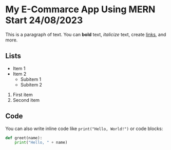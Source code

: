 # My E-Commarce App Using MERN Start 24/08/2023

This is a paragraph of text. You can **bold** text, *italicize* text, create [links](https://www.example.com), and more.

## Lists

- Item 1
- Item 2
  - Subitem 1
  - Subitem 2

1. First item
2. Second item

## Code

You can also write inline code like `print("Hello, World!")` or code blocks:

```python
def greet(name):
    print("Hello, " + name)
